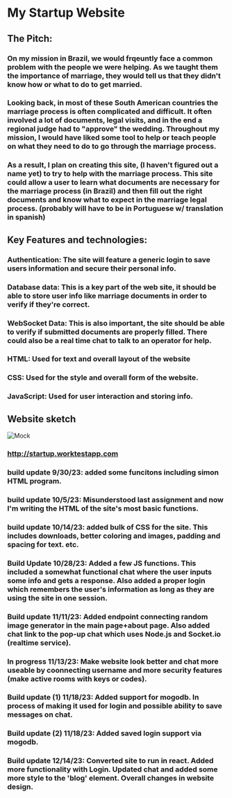 # My Startup Website
## The Pitch: 
### On my mission in Brazil, we would frqeuntly face a common problem with the people we were helping. As we taught them the importance of marriage, they would tell us that they didn't know how or what to do to get married. 
### Looking back, in most of these South American countries the marriage process is often complicated and difficult. It often involved a lot of documents, legal visits, and in the end a regional judge had to "approve" the wedding. Throughout my mission, I would have liked some tool to help or teach people on what they need to do to go through the marriage process. 
### As a result, I plan on creating this site, (I haven't figured out a name yet) to try to help with the marriage process. This site could allow a user to learn what documents are necessary for the marriage process (in Brazil) and then fill out the right documents and know what to expect in the marriage legal process. (probably will have to be in Portuguese w/ translation in spanish)

## Key Features and technologies: 
### Authentication: The site will feature a generic login to save users information and secure their personal info. 
### Database data: This is a key part of the web site, it should be able to store user info like marriage documents in order to verify if they're correct. 
### WebSocket Data: This is also important, the site should be able to verify if submitted documents are properly filled. There could also be a real time chat to talk to an operator for help. 

### HTML: Used for text and overall layout of the website
### CSS: Used for the style and overall form of the website.
### JavaScript: Used for user interaction and storing info. 

## Website sketch
![Mock](IMG_0290.jpg)

### http://startup.worktestapp.com

### build update 9/30/23: added some funcitons including simon HTML program. 
### build update 10/5/23: Misunderstood last assignment and now I'm writing the HTML of the site's most basic functions. 
### build update 10/14/23: added bulk of CSS for the site. This includes downloads, better coloring and images, padding and spacing for text. etc.
### Build Update 10/28/23: Added a few JS functions. This included a somewhat functional chat where the user inputs some info and gets a response. Also added a proper login which remembers the user's information as long as they are using the site in one session. 
### Build update 11/11/23: Added endpoint connecting random image generator in the main page+about page. Also added chat link to the pop-up chat which uses Node.js and Socket.io (realtime service).
### In progress 11/13/23: Make website look better and chat more useable by coonnecting username and more security features (make active rooms with keys or codes). 
### Build update (1) 11/18/23: Added support for mogodb. In process of making it used for login and possible ability to save messages on chat. 
### Build update (2) 11/18/23: Added saved login support via mogodb. 
### Build update 12/14/23: Converted site to run in react. Added more functionality with Login. Updated chat and added some more style to the 'blog' element. Overall changes in website design.
